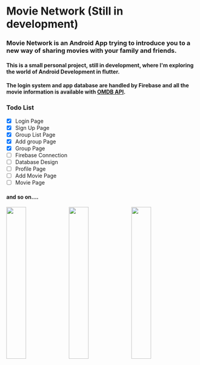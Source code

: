 # Movie Network (Still in development)
### Movie Network is an Android App trying to introduce you to a new way of sharing movies with your family and friends.
#### This is a small personal project, still in development, where I'm exploring the world of Android Development in flutter. 
#### The login system and app database are handled by Firebase and all the movie information is available with <a href="http://www.omdbapi.com/">OMDB API</a>. 

### Todo List
- [x] Login Page 
- [x] Sign Up Page 
- [x] Group List Page
- [x] Add group Page
- [x] Group Page
- [ ] Firebase Connection
- [ ] Database Design
- [ ] Profile Page
- [ ] Add Movie Page
- [ ] Movie Page
####  and so on....

<p float="left">
  <img src="https://user-images.githubusercontent.com/34392955/130820906-b748e588-aab9-4e40-aa32-72076e384601.png" width="32%">
  <img src="https://user-images.githubusercontent.com/34392955/130822237-3905bfc1-049e-47b7-8997-0b9c3dca8dd1.png" width="32%">
  <img src="https://user-images.githubusercontent.com/34392955/130822387-5129aecf-7948-4e68-b539-8a580b23ed42.png" width="32%">
</p>
